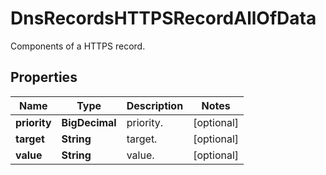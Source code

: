 

# DnsRecordsHTTPSRecordAllOfData

Components of a HTTPS record.

## Properties

| Name | Type | Description | Notes |
|------------ | ------------- | ------------- | -------------|
|**priority** | **BigDecimal** | priority. |  [optional] |
|**target** | **String** | target. |  [optional] |
|**value** | **String** | value. |  [optional] |



